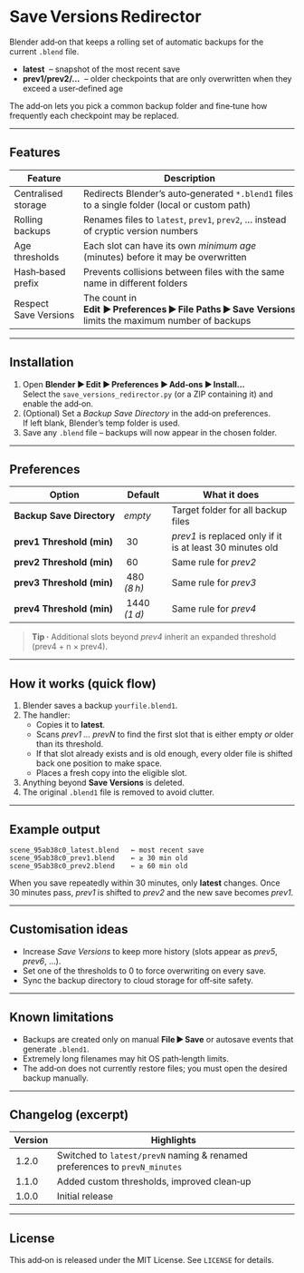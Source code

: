 # Save Versions Redirector

Blender add‑on that keeps a rolling set of automatic backups for the current `.blend` file.

* **latest**  – snapshot of the most recent save
* **prev1/prev2/…**  – older checkpoints that are only overwritten when they exceed a user‑defined age

The add‑on lets you pick a common backup folder and fine‑tune how frequently each checkpoint may be replaced.

---

## Features

| Feature | Description |
|---------|-------------|
| Centralised storage | Redirects Blender’s auto‑generated `*.blend1` files to a single folder (local or custom path) |
| Rolling backups | Renames files to `latest`, `prev1`, `prev2`, … instead of cryptic version numbers |
| Age thresholds | Each slot can have its own *minimum age* (minutes) before it may be overwritten |
| Hash‑based prefix | Prevents collisions between files with the same name in different folders |
| Respect Save Versions | The count in **Edit ▶ Preferences ▶ File Paths ▶ Save Versions** limits the maximum number of backups |

---

## Installation

1. Open **Blender ▶ Edit ▶ Preferences ▶ Add‑ons ▶ Install…**  
   Select the `save_versions_redirector.py` (or a ZIP containing it) and enable the add‑on.
2. (Optional) Set a *Backup Save Directory* in the add‑on preferences.  
   If left blank, Blender’s temp folder is used.
3. Save any `.blend` file – backups will now appear in the chosen folder.

---

## Preferences

| Option | Default | What it does |
|--------|---------|--------------|
| **Backup Save Directory** | *empty* | Target folder for all backup files |
| **prev1 Threshold (min)** | 30 | *prev1* is replaced only if it is at least 30 minutes old |
| **prev2 Threshold (min)** | 60 | Same rule for *prev2* |
| **prev3 Threshold (min)** | 480 *(8 h)* | Same rule for *prev3* |
| **prev4 Threshold (min)** | 1440 *(1 d)* | Same rule for *prev4* |

> **Tip ·** Additional slots beyond *prev4* inherit an expanded threshold (prev4 + n × prev4).

---

## How it works (quick flow)

1. Blender saves a backup `yourfile.blend1`.
2. The handler:
   * Copies it to **latest**.
   * Scans *prev1 … prevN* to find the first slot that is either empty *or* older than its threshold.
   * If that slot already exists and is old enough, every older file is shifted back one position to make space.
   * Places a fresh copy into the eligible slot.
3. Anything beyond **Save Versions** is deleted.
4. The original `.blend1` file is removed to avoid clutter.

---

## Example output

```
scene_95ab38c0_latest.blend   ← most recent save
scene_95ab38c0_prev1.blend    ← ≥ 30 min old
scene_95ab38c0_prev2.blend    ← ≥ 60 min old
```

When you save repeatedly within 30 minutes, only **latest** changes. Once 30 minutes pass, *prev1* is shifted to *prev2* and the new save becomes *prev1*.

---

## Customisation ideas

* Increase *Save Versions* to keep more history (slots appear as *prev5*, *prev6*, …).
* Set one of the thresholds to 0 to force overwriting on every save.
* Sync the backup directory to cloud storage for off‑site safety.

---

## Known limitations

* Backups are created only on manual **File ▶ Save** or autosave events that generate `.blend1`.
* Extremely long filenames may hit OS path‑length limits.
* The add‑on does not currently restore files; you must open the desired backup manually.

---

## Changelog (excerpt)

| Version | Highlights |
|---------|------------|
| 1.2.0 | Switched to `latest/prevN` naming & renamed preferences to `prevN_minutes` |
| 1.1.0 | Added custom thresholds, improved clean‑up |
| 1.0.0 | Initial release |

---

## License

This add‑on is released under the MIT License. See `LICENSE` for details.

